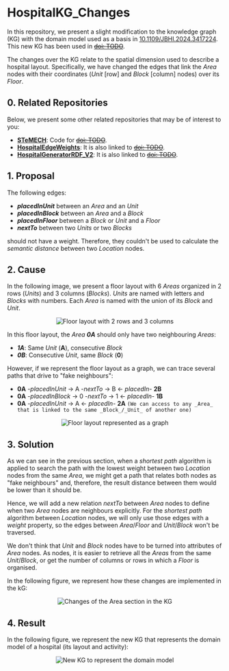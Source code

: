 # HospitalKG_Changes
In this repository, we present a slight modification to the knowledge graph (KG) with the domain model used as a basis in [10.1109/JBHI.2024.3417224](https://ieeexplore.ieee.org/document/10568325). This new KG has been used in [~~doi: TODO~~](NULL).

The changes over the KG relate to the spatial dimension used to describe a hospital layout. Specifically, we have changed the edges that link the _Area_ nodes with their coordinates (_Unit_ [row] and _Block_ [column] nodes) over its _Floor_.


## 0. Related Repositories
Below, we present some other related repositories that may be of interest to you:
- [**STeMECH**](https://github.com/LorenaPujante/STeMECH): Code for [~~doi: TODO~~](NULL).
- [**HospitalEdgeWeights**](https://github.com/LorenaPujante/HospitalEdgeWeigths): It is also linked to [~~doi: TODO~~](NULL).
- [**HospitalGeneratorRDF_V2**](https://github.com/LorenaPujante/HospitalGeneratorRDF_V2): It is also linked to [~~doi: TODO~~](NULL).


## 1. Proposal
The following edges:
- **_placedInUnit_** between an _Area_ and an _Unit_
- **_placedInBlock_** between an _Area_ and a _Block_
- **_placedInFloor_** between a _Block_ or _Unit_ and a _Floor_
- **_nextTo_** between two _Units_ or two _Blocks_

should not have a weight. Therefore, they couldn't be used to calculate the _semantic distance_ between two _Location_ nodes.


## 2. Cause
In the following image, we present a floor layout with 6 _Areas_ organized in 2 rows (_Units_) and 3 columns (_Blocks_). _Units_ are named with letters and _Blocks_ with numbers. Each _Area_ is named with the union of its _Block_ and _Unit_.

<p align="center">
  <img src="https://github.com/user-attachments/assets/2e45d13a-e8c8-4311-b9f9-674cc28e4038" alt="Floor layout with 2 rows and 3 columns">
</p>

In this floor layout, the _Area **0A**_ should only have two neighbouring _Areas_:
- **_1A_**: Same _Unit_ (**A**), consecutive _Block_
- **_0B_**: Consecutive _Unit_, same _Block_ (**0**)

However, if we represent the floor layout as a graph, we can trace several paths that drive to "fake neighbours":
- **0A** -_placedInUnit_ → A -_nextTo_ → B ← _placedIn_- **2B**
- **0A** -_placedInBlock_ → 0 -_nextTo_ → 1 ← _placedIn_- **1B**
- **0A** -_placedInUnit_ → A ← _placedIn_- **2A**  `(We can access to any _Area_ that is linked to the same _Block_/_Unit_ of another one)`

<p align="center">
  <img src="https://github.com/user-attachments/assets/a83608c3-0d70-4ab8-ae66-cce067352edb" alt="Floor layout represented as a graph">
</p>


## 3. Solution
As we can see in the previous section, when a _shortest path_ algorithm is applied to search the path with the lowest weight between two _Location_ nodes from the same _Area_, we might get a path that relates both nodes as "fake neighbours" and, therefore, the result distance between them would be lower than it should be.

Hence, we will add a new relation _nextTo_ between _Area_ nodes to define when two _Area_ nodes are neighbours explicitly. For the _shortest path_ algorithm between _Location_ nodes, we will only use those edges with a _weight_ property, so the edges between _Area_/_Floor_ and _Unit_/_Block_ won't be traversed.

We don't think that _Unit_ and _Block_ nodes have to be turned into attributes of _Area_ nodes. As nodes, it is easier to retrieve all the _Areas_ from the same _Unit_/_Block_, or get the number of columns or rows in which a _Floor_ is organised. 

In the following figure, we represent how these changes are implemented in the kG:

<p align="center">
  <img src="https://github.com/user-attachments/assets/1b58466f-9002-4ddb-8640-a3e45ef46ccb" alt="Changes of the Area section in the KG">
</p>


## 4. Result
In the following figure, we represent the new KG that represents the domain model of a hospital (its layout and activity):
<p align="center">
  <img src="https://github.com/user-attachments/assets/6feb4ac3-559e-48d9-99a6-d3c0cdcebc53" alt="New KG to represent the domain model">
</p>

